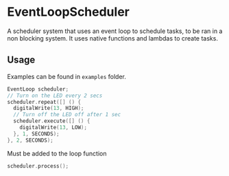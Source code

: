 # EventLoopScheduler

A scheduler system that uses an event loop to schedule tasks,
to be ran in a non blocking system. It uses native functions and lambdas
to create tasks.

## Usage

Examples can be found in `examples` folder.

```c++
EventLoop scheduler;
// Turn on the LED every 2 secs
scheduler.repeat([] () {
  digitalWrite(13, HIGH);
  // Turn off the LED off after 1 sec
  scheduler.execute([] () {
    digitalWrite(13, LOW);
  }, 1, SECONDS);
}, 2, SECONDS);
```

Must be added to the loop function

```c++
scheduler.process();
```
